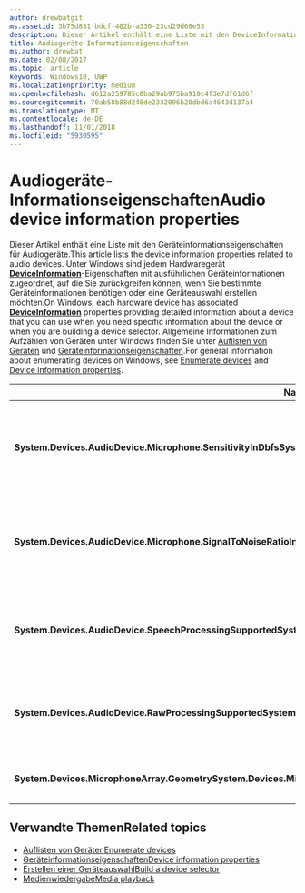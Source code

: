 ```yaml
---
author: drewbatgit
ms.assetid: 3b75d881-bdcf-402b-a330-23cd29d68e53
description: Dieser Artikel enthält eine Liste mit den DeviceInformation-Eigenschaften für Audiogeräte.
title: Audiogeräte-Informationseigenschaften
ms.author: drewbat
ms.date: 02/08/2017
ms.topic: article
keywords: Windows10, UWP
ms.localizationpriority: medium
ms.openlocfilehash: d612a259785c8ba29ab975ba910c4f3e7df61d6f
ms.sourcegitcommit: 70ab58b88d248de2332096b20dbd6a4643d137a4
ms.translationtype: MT
ms.contentlocale: de-DE
ms.lasthandoff: 11/01/2018
ms.locfileid: "5930595"
---
```

# <a name="audio-device-information-properties"></a><span data-ttu-id="8becb-104">Audiogeräte-Informationseigenschaften</span><span class="sxs-lookup"><span data-stu-id="8becb-104">Audio device information properties</span></span>

<span data-ttu-id="8becb-105">Dieser Artikel enthält eine Liste mit den Geräteinformationseigenschaften für Audiogeräte.</span><span class="sxs-lookup"><span data-stu-id="8becb-105">This article lists the device information properties related to audio devices.</span></span> <span data-ttu-id="8becb-106">Unter Windows sind jedem Hardwaregerät [**DeviceInformation**](https://msdn.microsoft.com/library/windows/apps/BR225393)-Eigenschaften mit ausführlichen Geräteinformationen zugeordnet, auf die Sie zurückgreifen können, wenn Sie bestimmte Geräteinformationen benötigen oder eine Geräteauswahl erstellen möchten.</span><span class="sxs-lookup"><span data-stu-id="8becb-106">On Windows, each hardware device has associated [**DeviceInformation**](https://msdn.microsoft.com/library/windows/apps/BR225393) properties providing detailed information about a device that you can use when you need specific information about the device or when you are building a device selector.</span></span> <span data-ttu-id="8becb-107">Allgemeine Informationen zum Aufzählen von Geräten unter Windows finden Sie unter [Auflisten von Geräten](../devices-sensors/enumerate-devices.md) und [Geräteinformationseigenschaften](../devices-sensors/device-information-properties.md).</span><span class="sxs-lookup"><span data-stu-id="8becb-107">For general information about enumerating devices on Windows, see [Enumerate devices](../devices-sensors/enumerate-devices.md) and [Device information properties](../devices-sensors/device-information-properties.md).</span></span>


|<span data-ttu-id="8becb-108">Name</span><span class="sxs-lookup"><span data-stu-id="8becb-108">Name</span></span>|<span data-ttu-id="8becb-109">Typ</span><span class="sxs-lookup"><span data-stu-id="8becb-109">Type</span></span>|<span data-ttu-id="8becb-110">Beschreibung</span><span class="sxs-lookup"><span data-stu-id="8becb-110">Description</span></span>|
|------------------------------------------------------------|------------|------------------------------------------------------|
|**<span data-ttu-id="8becb-111">System.Devices.AudioDevice.Microphone.SensitivityInDbfs</span><span class="sxs-lookup"><span data-stu-id="8becb-111">System.Devices.AudioDevice.Microphone.SensitivityInDbfs</span></span>**|<span data-ttu-id="8becb-112">Double</span><span class="sxs-lookup"><span data-stu-id="8becb-112">Double</span></span>|<span data-ttu-id="8becb-113">Gibt die Empfindlichkeit des Mikrofons in Dezibel relativ zu Full-Scale-Einheiten (dBFS) an.</span><span class="sxs-lookup"><span data-stu-id="8becb-113">Specifies the microphone sensitivity in decibels relative to full scale (dBFS) units.</span></span>|
|**<span data-ttu-id="8becb-114">System.Devices.AudioDevice.Microphone.SignalToNoiseRatioInDb</span><span class="sxs-lookup"><span data-stu-id="8becb-114">System.Devices.AudioDevice.Microphone.SignalToNoiseRatioInDb</span></span>**|<span data-ttu-id="8becb-115">Double</span><span class="sxs-lookup"><span data-stu-id="8becb-115">Double</span></span>|<span data-ttu-id="8becb-116">Gibt für das Mikrofon das Signal-Rausch-Verhältnis (SNR) in Dezibeleinheiten (dB) an.</span><span class="sxs-lookup"><span data-stu-id="8becb-116">Specifies the microphone signal to noise ratio (SNR) measured in decibel (dB) units.</span></span>|
|**<span data-ttu-id="8becb-117">System.Devices.AudioDevice.SpeechProcessingSupported</span><span class="sxs-lookup"><span data-stu-id="8becb-117">System.Devices.AudioDevice.SpeechProcessingSupported</span></span>**|<span data-ttu-id="8becb-118">Boolean</span><span class="sxs-lookup"><span data-stu-id="8becb-118">Boolean</span></span>|<span data-ttu-id="8becb-119">Gibt an, ob das Audiogerät die Verarbeitung von Sprache unterstützt.</span><span class="sxs-lookup"><span data-stu-id="8becb-119">Indicates whether the audio device supports speech processing.</span></span>|
|**<span data-ttu-id="8becb-120">System.Devices.AudioDevice.RawProcessingSupported</span><span class="sxs-lookup"><span data-stu-id="8becb-120">System.Devices.AudioDevice.RawProcessingSupported</span></span>**|<span data-ttu-id="8becb-121">Boolean</span><span class="sxs-lookup"><span data-stu-id="8becb-121">Boolean</span></span>|<span data-ttu-id="8becb-122">Gibt an, ob das Audiogerät die Verarbeitung von Rohdaten unterstützt.</span><span class="sxs-lookup"><span data-stu-id="8becb-122">Indicates whether the audio device supports raw processing.</span></span>|
|**<span data-ttu-id="8becb-123">System.Devices.MicrophoneArray.Geometry</span><span class="sxs-lookup"><span data-stu-id="8becb-123">System.Devices.MicrophoneArray.Geometry</span></span>**|<span data-ttu-id="8becb-124">unsigned char[]</span><span class="sxs-lookup"><span data-stu-id="8becb-124">unsigned char[]</span></span>|<span data-ttu-id="8becb-125">Geometriedaten für ein Mikrofonarray.</span><span class="sxs-lookup"><span data-stu-id="8becb-125">Geometry data for a microphone array.</span></span>|

## <a name="related-topics"></a><span data-ttu-id="8becb-126">Verwandte Themen</span><span class="sxs-lookup"><span data-stu-id="8becb-126">Related topics</span></span>

* [<span data-ttu-id="8becb-127">Auflisten von Geräten</span><span class="sxs-lookup"><span data-stu-id="8becb-127">Enumerate devices</span></span>](../devices-sensors/enumerate-devices.md)
* [<span data-ttu-id="8becb-128">Geräteinformationseigenschaften</span><span class="sxs-lookup"><span data-stu-id="8becb-128">Device information properties</span></span>](../devices-sensors/device-information-properties.md)
* [<span data-ttu-id="8becb-129">Erstellen einer Geräteauswahl</span><span class="sxs-lookup"><span data-stu-id="8becb-129">Build a device selector</span></span>](../devices-sensors/build-a-device-selector.md)
* [<span data-ttu-id="8becb-130">Medienwiedergabe</span><span class="sxs-lookup"><span data-stu-id="8becb-130">Media playback</span></span>](media-playback.md)





